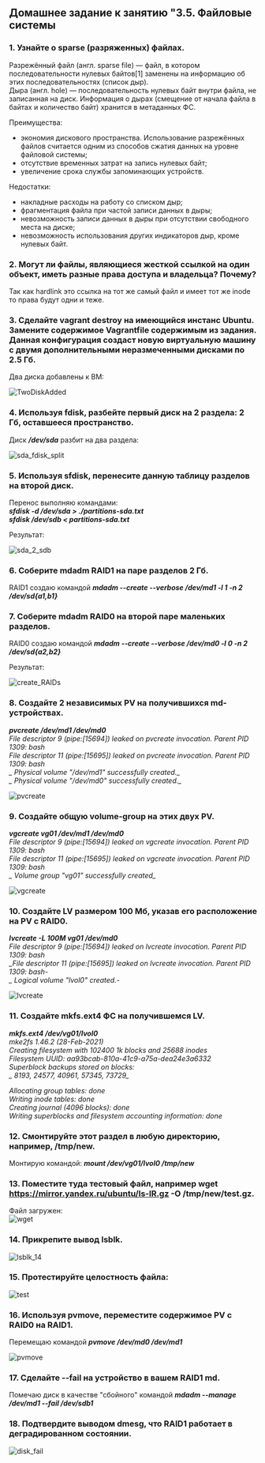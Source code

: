 ## Домашнее задание к занятию "3.5. Файловые системы  

### 1. Узнайте о sparse (разряженных) файлах.  

Разрежённый файл (англ. sparse file) — файл, в котором последовательности нулевых байтов[1] заменены на информацию об этих последовательностях (список дыр).  
Дыра (англ. hole) — последовательность нулевых байт внутри файла, не записанная на диск. Информация о дырах (смещение от начала файла в байтах и количество байт) хранится в метаданных ФС.  

Преимущества:  

- экономия дискового пространства. Использование разрежённых файлов считается одним из способов сжатия данных на уровне файловой системы;  
- отсутствие временных затрат на запись нулевых байт;  
- увеличение срока службы запоминающих устройств.  


Недостатки:  

- накладные расходы на работу со списком дыр;  
- фрагментация файла при частой записи данных в дыры;  
- невозможность записи данных в дыры при отсутствии свободного места на диске;  
- невозможность использования других индикаторов дыр, кроме нулевых байт.  


### 2. Могут ли файлы, являющиеся жесткой ссылкой на один объект, иметь разные права доступа и владельца? Почему?  

Так как hardlink это ссылка на тот же самый файл и имеет тот же inode то права будут одни и теже.


### 3. Сделайте vagrant destroy на имеющийся инстанс Ubuntu. Замените содержимое Vagrantfile содержимым из задания. Данная конфигурация создаст новую виртуальную машину с двумя дополнительными неразмеченными дисками по 2.5 Гб.

Два диска добавлены к ВМ:  

![TwoDiskAdded](TwoDiskAdded.png)  


### 4. Используя fdisk, разбейте первый диск на 2 раздела: 2 Гб, оставшееся пространство.  

Диск **_/dev/sda_** разбит на два раздела:  

![sda_fdisk_split](sda_fdisk_split.png)  


### 5. Используя sfdisk, перенесите данную таблицу разделов на второй диск.  

Перенос выполняю командами:  
**_sfdisk -d /dev/sda > ./partitions-sda.txt_**  
**_sfdisk /dev/sdb < partitions-sda.txt_**  

Результат:  

![sda_2_sdb](sda_2_sdb.png)  

### 6. Соберите mdadm RAID1 на паре разделов 2 Гб.  

RAID1 создаю командой **_mdadm --create --verbose /dev/md1 -l 1 -n 2 /dev/sd{a1,b1}_**  


### 7. Соберите mdadm RAID0 на второй паре маленьких разделов.  

RAID0 создаю командой **_mdadm --create --verbose /dev/md0 -l 0 -n 2 /dev/sd{a2,b2}_**  

Результат:  

![create_RAIDs](create_RAIDs.png)  


### 8. Создайте 2 независимых PV на получившихся md-устройствах.  

**_pvcreate /dev/md1 /dev/md0_**  
*_File descriptor 9 (pipe:[15694]) leaked on pvcreate invocation. Parent PID 1309: bash_*  
*_File descriptor 11 (pipe:[15695]) leaked on pvcreate invocation. Parent PID 1309: bash_*  
*_  Physical volume "/dev/md1" successfully created._*  
*_  Physical volume "/dev/md0" successfully created._*  

![pvcreate](pvcreate.png)  


### 9. Создайте общую volume-group на этих двух PV.  

**_vgcreate vg01 /dev/md1 /dev/md0_**  
*_File descriptor 9 (pipe:[15694]) leaked on vgcreate invocation. Parent PID 1309: bash_*  
*_File descriptor 11 (pipe:[15695]) leaked on vgcreate invocation. Parent PID 1309: bash_*  
*_  Volume group "vg01" successfully created_*  

![vgcreate](vgcreate.png)  

### 10. Создайте LV размером 100 Мб, указав его расположение на PV с RAID0.  

**_lvcreate -L 100M vg01 /dev/md0_**  
*_File descriptor 9 (pipe:[15694]) leaked on lvcreate invocation. Parent PID 1309: bash_*  
*_File descriptor 11 (pipe:[15695]) leaked on lvcreate invocation. Parent PID 1309: bash-*  
*_  Logical volume "lvol0" created.-*  

![lvcreate](lvcreate.png)  

### 11. Создайте mkfs.ext4 ФС на получившемся LV.  

**_mkfs.ext4 /dev/vg01/lvol0_**  
*_mke2fs 1.46.2 (28-Feb-2021)_*  
*_Creating filesystem with 102400 1k blocks and 25688 inodes_*  
*_Filesystem UUID: aa93bcab-810a-41c9-a75a-dea24e3a6332_*  
*_Superblock backups stored on blocks:_*  
*_    8193, 24577, 40961, 57345, 73729_*  

*_Allocating group tables: done_*  
*_Writing inode tables: done_*  
*_Creating journal (4096 blocks): done_*  
*_Writing superblocks and filesystem accounting information: done_*  


### 12. Смонтируйте этот раздел в любую директорию, например, /tmp/new.  

Монтирую командой: **_mount /dev/vg01/lvol0 /tmp/new_**  

### 13. Поместите туда тестовый файл, например wget https://mirror.yandex.ru/ubuntu/ls-lR.gz -O /tmp/new/test.gz.  

Файл загружен:  
![wget](wget.png)  

### 14. Прикрепите вывод lsblk.  

![lsblk_14](lsblk_14.png)  

### 15. Протестируйте целостность файла:  

![test](test.png)  

### 16. Используя pvmove, переместите содержимое PV с RAID0 на RAID1.  

Перемещаю командой **_pvmove /dev/md0 /dev/md1_**  

![pvmove](pvmove.png)  

### 17. Сделайте --fail на устройство в вашем RAID1 md.  

Помечаю диск в качестве "сбойного" командой **_mdadm --manage /dev/md1 --fail /dev/sdb1_**  

###  18. Подтвердите выводом dmesg, что RAID1 работает в деградированном состоянии.  

![disk_fail](disk_fail.png)  
